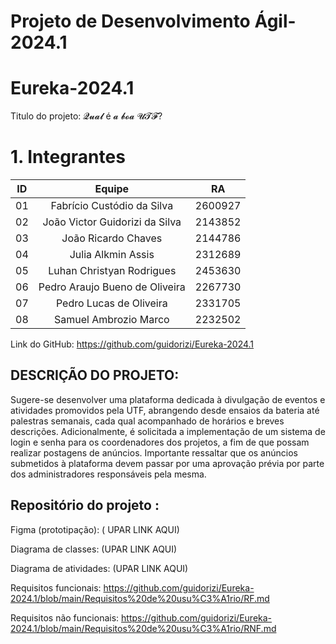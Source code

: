 
# Projeto de Desenvolvimento Ágil-2024.1

# Eureka-2024.1

Titulo do projeto: 𝓠𝓾𝓪𝓵 é 𝓪 𝓫𝓸𝓪 𝓤𝓣𝓕?

# 1. Integrantes


| ID   |                                 Equipe                                    |   RA       | 
| :--: | :-----------------------------------------------------------------------: | :--------: |
|   01 |              Fabrício Custódio da Silva                                   |   2600927  |    
|   02 |             João Victor Guidorizi da Silva                                |   2143852  |   
|   03 |              João Ricardo Chaves                                          |   2144786  |   
|   04 |              Julia Alkmin Assis                                           |   2312689  |    
|   05 |              Luhan Christyan Rodrigues                                    |   2453630  |    
|   06 |              Pedro Araujo Bueno de Oliveira                               |   2267730  |
|   07 |              Pedro Lucas de Oliveira                                      |   2331705  |   
|   08 |              Samuel Ambrozio Marco                                        |   2232502  |


Link do GitHub: https://github.com/guidorizi/Eureka-2024.1


DESCRIÇÃO DO PROJETO: 
-
Sugere-se desenvolver uma plataforma dedicada à divulgação de eventos e atividades promovidos pela UTF, abrangendo desde ensaios da bateria até palestras semanais, cada qual acompanhado de horários e breves descrições. Adicionalmente, é solicitada a implementação de um sistema de login e senha para os coordenadores dos projetos, a fim de que possam realizar postagens de anúncios. Importante ressaltar que os anúncios submetidos à plataforma devem passar por uma aprovação prévia por parte dos administradores responsáveis pela mesma.


Repositório do projeto : 
- 
Figma (prototipação): ( UPAR LINK AQUI)  

Diagrama de classes: (UPAR LINK AQUI)

Diagrama de atividades: (UPAR LINK AQUI)

Requisitos funcionais: https://github.com/guidorizi/Eureka-2024.1/blob/main/Requisitos%20de%20usu%C3%A1rio/RF.md
                 
Requisitos não funcionais: https://github.com/guidorizi/Eureka-2024.1/blob/main/Requisitos%20de%20usu%C3%A1rio/RNF.md

